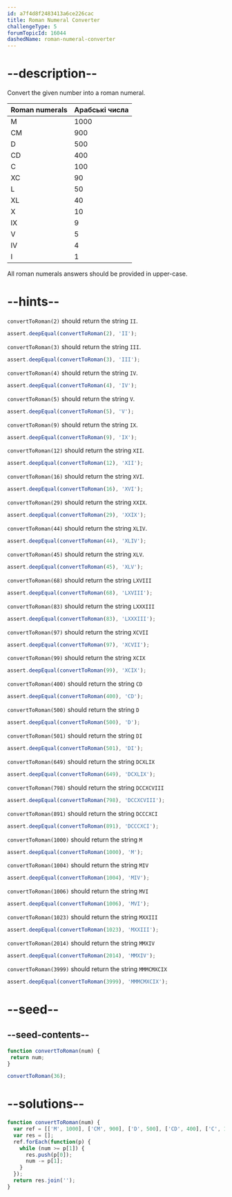 ```yaml
---
id: a7f4d8f2483413a6ce226cac
title: Roman Numeral Converter
challengeType: 5
forumTopicId: 16044
dashedName: roman-numeral-converter
---
```


# --description--

Convert the given number into a roman numeral.

| Roman numerals | Арабські числа |
| -------------- | -------------- |
| M              | 1000           |
| CM             | 900            |
| D              | 500            |
| CD             | 400            |
| C              | 100            |
| XC             | 90             |
| L              | 50             |
| XL             | 40             |
| X              | 10             |
| IX             | 9              |
| V              | 5              |
| IV             | 4              |
| I              | 1              |

All roman numerals answers should be provided in upper-case.

# --hints--

`convertToRoman(2)` should return the string `II`.

```js
assert.deepEqual(convertToRoman(2), 'II');
```

`convertToRoman(3)` should return the string `III`.

```js
assert.deepEqual(convertToRoman(3), 'III');
```

`convertToRoman(4)` should return the string `IV`.

```js
assert.deepEqual(convertToRoman(4), 'IV');
```

`convertToRoman(5)` should return the string `V`.

```js
assert.deepEqual(convertToRoman(5), 'V');
```

`convertToRoman(9)` should return the string `IX`.

```js
assert.deepEqual(convertToRoman(9), 'IX');
```

`convertToRoman(12)` should return the string `XII`.

```js
assert.deepEqual(convertToRoman(12), 'XII');
```

`convertToRoman(16)` should return the string `XVI`.

```js
assert.deepEqual(convertToRoman(16), 'XVI');
```

`convertToRoman(29)` should return the string `XXIX`.

```js
assert.deepEqual(convertToRoman(29), 'XXIX');
```

`convertToRoman(44)` should return the string `XLIV`.

```js
assert.deepEqual(convertToRoman(44), 'XLIV');
```

`convertToRoman(45)` should return the string `XLV`.

```js
assert.deepEqual(convertToRoman(45), 'XLV');
```

`convertToRoman(68)` should return the string `LXVIII`

```js
assert.deepEqual(convertToRoman(68), 'LXVIII');
```

`convertToRoman(83)` should return the string `LXXXIII`

```js
assert.deepEqual(convertToRoman(83), 'LXXXIII');
```

`convertToRoman(97)` should return the string `XCVII`

```js
assert.deepEqual(convertToRoman(97), 'XCVII');
```

`convertToRoman(99)` should return the string `XCIX`

```js
assert.deepEqual(convertToRoman(99), 'XCIX');
```

`convertToRoman(400)` should return the string `CD`

```js
assert.deepEqual(convertToRoman(400), 'CD');
```

`convertToRoman(500)` should return the string `D`

```js
assert.deepEqual(convertToRoman(500), 'D');
```

`convertToRoman(501)` should return the string `DI`

```js
assert.deepEqual(convertToRoman(501), 'DI');
```

`convertToRoman(649)` should return the string `DCXLIX`

```js
assert.deepEqual(convertToRoman(649), 'DCXLIX');
```

`convertToRoman(798)` should return the string `DCCXCVIII`

```js
assert.deepEqual(convertToRoman(798), 'DCCXCVIII');
```

`convertToRoman(891)` should return the string `DCCCXCI`

```js
assert.deepEqual(convertToRoman(891), 'DCCCXCI');
```

`convertToRoman(1000)` should return the string `M`

```js
assert.deepEqual(convertToRoman(1000), 'M');
```

`convertToRoman(1004)` should return the string `MIV`

```js
assert.deepEqual(convertToRoman(1004), 'MIV');
```

`convertToRoman(1006)` should return the string `MVI`

```js
assert.deepEqual(convertToRoman(1006), 'MVI');
```

`convertToRoman(1023)` should return the string `MXXIII`

```js
assert.deepEqual(convertToRoman(1023), 'MXXIII');
```

`convertToRoman(2014)` should return the string `MMXIV`

```js
assert.deepEqual(convertToRoman(2014), 'MMXIV');
```

`convertToRoman(3999)` should return the string `MMMCMXCIX`

```js
assert.deepEqual(convertToRoman(3999), 'MMMCMXCIX');
```

# --seed--

## --seed-contents--

```js
function convertToRoman(num) {
 return num;
}

convertToRoman(36);
```

# --solutions--

```js
function convertToRoman(num) {
  var ref = [['M', 1000], ['CM', 900], ['D', 500], ['CD', 400], ['C', 100], ['XC', 90], ['L', 50], ['XL', 40], ['X', 10], ['IX', 9], ['V', 5], ['IV', 4], ['I', 1]];
  var res = [];
  ref.forEach(function(p) {
    while (num >= p[1]) {
      res.push(p[0]);
      num -= p[1];
    }
  });
  return res.join('');
}
```
